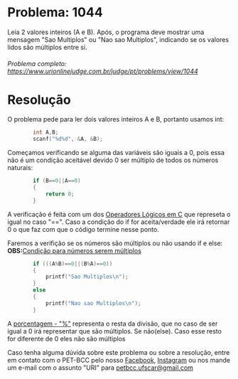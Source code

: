 # Problema: 1044

Leia 2 valores inteiros (A e B). Após, o programa deve mostrar uma mensagem "Sao Multiplos" ou "Nao sao Multiplos", indicando se os valores lidos são múltiplos entre si.

###### Problema completo: https://www.urionlinejudge.com.br/judge/pt/problems/view/1044

# Resolução

O problema pede para ler dois valores inteiros A e B, portanto usamos int:
```c
        int A,B;
	    scanf("%d%d", &A, &B);
```
Começamos verificando se alguma das variáveis são iguais a 0, pois essa não é um condição aceitável devido 0 ser múltiplo de todos os números naturais:
```c
        if (B==0||A==0)
        {
            return 0;   
        }
```
A verificação é feita com um dos [Operadores Lógicos em C](http://linguagemc.com.br/operadores-logicos-em-c/#:~:text=Os%20operadores%20lógicos%20são%20utilizados,condições%20simples%20em%20expressões%20lógicas.) que represeta o igual no caso "==". Caso a condição do if for aceita/verdade ele irá retornar 0 o que faz com que o código termine nesse ponto.

Faremos a verifição se os números são múltiplos ou não usando if e else:
**OBS:**[Condição para números serem múltiplos](https://alunosonline.uol.com.br/matematica/divisibilidade-multiplos-e-divisores.html)

```c
        if (((A%B)==0||(B%A)==0))  
        {
            printf("Sao Multiplos\n");
        }
        else                           
        {
            printf("Nao sao Multiplos\n");
        }
```
A [porcentagem - "%"](http://linguagemc.com.br/resto-de-uma-divisao-inteira-em-c/) representa o resta da divisão, que no caso de ser igual a 0 irá representar que são múltiplos.
Se não(else). Caso esse resto for diferente de 0 eles não são múltiplos 

Caso tenha alguma dúvida sobre este problema ou sobre a resolução, entre em contato com o PET-BCC pelo nosso
[Facebook](https://www.facebook.com/petbcc/),
[Instagram](https://www.instagram.com/petbcc.ufscar/)
ou nos mande um e-mail com o assunto "URI" para petbcc.ufscar@gmail.com



